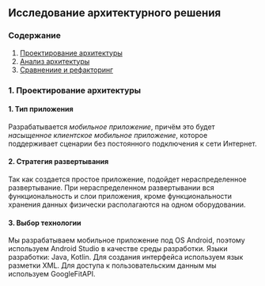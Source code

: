 ## Исследование архитектурного решения
### Содержание
1. [Проектирование архитектуры](#design)
2. [Анализ архитектуры](#analysis)
3. [Сравнениие и рефакторинг](#conclusion)

### 1. <a name="design">Проектирование архитектуры</a>
#### 1. Тип приложения
Разрабатывается <i>мобильное приложение</i>, причём это будет <i>насыщенное клиентское 
мобильное приложение</i>, которое поддерживает сценарии без постоянного подключения к сети Интернет.
#### 2. Стратегия развертывания
Так как создается простое приложение, подойдет нераспределенное развертывание. При нераспределенном развертывании вся функциональность и слои приложения, кроме 
функциональности хранения данных физически располагаются на одном оборудовании.
#### 3. Выбор технологии
Мы разрабатываем мобильное приложение под OS Android, поэтому используем Android Studio в качестве среды разработки. Языки разработки: Java, Kotlin. Для создания интерфейса используем язык разметки XML. Для доступа к пользовательским данным мы используем GoogleFitAPI.
